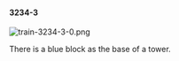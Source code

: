 #### 3234-3
![train-3234-3-0.png](https://github.com/lil-lab/nlvr/raw/master/nlvr/train/images/35/train-3234-3-0.png "train-3234-3-0.png")

There is a blue block as the base of a tower.